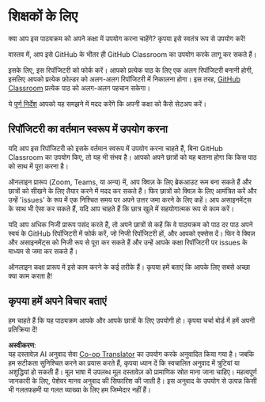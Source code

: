 <!--
CO_OP_TRANSLATOR_METADATA:
{
  "original_hash": "a094ef9927883de1cfcee51dbd143381",
  "translation_date": "2025-08-24T10:05:34+00:00",
  "source_file": "lessons/0-course-setup/for-teachers.md",
  "language_code": "hi"
}
-->
# शिक्षकों के लिए

क्या आप इस पाठ्यक्रम को अपने कक्षा में उपयोग करना चाहेंगे? कृपया इसे स्वतंत्र रूप से उपयोग करें!

वास्तव में, आप इसे GitHub के भीतर ही GitHub Classroom का उपयोग करके लागू कर सकते हैं।

इसके लिए, इस रिपॉजिटरी को फोर्क करें। आपको प्रत्येक पाठ के लिए एक अलग रिपॉजिटरी बनानी होगी, इसलिए आपको प्रत्येक फ़ोल्डर को अलग-अलग रिपॉजिटरी में निकालना होगा। इस तरह, [GitHub Classroom](https://classroom.github.com/classrooms) प्रत्येक पाठ को अलग-अलग पहचान सकेगा।

ये [पूर्ण निर्देश](https://github.blog/2020-03-18-set-up-your-digital-classroom-with-github-classroom/) आपको यह समझने में मदद करेंगे कि अपनी कक्षा को कैसे सेटअप करें।

## रिपॉजिटरी का वर्तमान स्वरूप में उपयोग करना

यदि आप इस रिपॉजिटरी को इसके वर्तमान स्वरूप में उपयोग करना चाहते हैं, बिना GitHub Classroom का उपयोग किए, तो यह भी संभव है। आपको अपने छात्रों को यह बताना होगा कि किस पाठ को साथ में पूरा करना है।

ऑनलाइन प्रारूप (Zoom, Teams, या अन्य) में, आप क्विज़ के लिए ब्रेकआउट रूम बना सकते हैं और छात्रों को सीखने के लिए तैयार करने में मदद कर सकते हैं। फिर छात्रों को क्विज़ के लिए आमंत्रित करें और उन्हें 'issues' के रूप में एक निश्चित समय पर अपने उत्तर जमा करने के लिए कहें। आप असाइनमेंट्स के साथ भी ऐसा कर सकते हैं, यदि आप चाहते हैं कि छात्र खुले में सहयोगात्मक रूप से काम करें।

यदि आप अधिक निजी प्रारूप पसंद करते हैं, तो अपने छात्रों से कहें कि वे पाठ्यक्रम को पाठ दर पाठ अपने स्वयं के GitHub रिपॉजिटरी में फोर्क करें, जो निजी रिपॉजिटरी हों, और आपको एक्सेस दें। फिर वे क्विज़ और असाइनमेंट्स को निजी रूप से पूरा कर सकते हैं और उन्हें आपके कक्षा रिपॉजिटरी पर issues के माध्यम से जमा कर सकते हैं।

ऑनलाइन कक्षा प्रारूप में इसे काम करने के कई तरीके हैं। कृपया हमें बताएं कि आपके लिए सबसे अच्छा क्या काम करता है!

## कृपया हमें अपने विचार बताएं

हम चाहते हैं कि यह पाठ्यक्रम आपके और आपके छात्रों के लिए उपयोगी हो। कृपया चर्चा बोर्ड में हमें अपनी प्रतिक्रिया दें!

**अस्वीकरण**:  
यह दस्तावेज़ AI अनुवाद सेवा [Co-op Translator](https://github.com/Azure/co-op-translator) का उपयोग करके अनुवादित किया गया है। जबकि हम सटीकता सुनिश्चित करने का प्रयास करते हैं, कृपया ध्यान दें कि स्वचालित अनुवाद में त्रुटियां या अशुद्धियां हो सकती हैं। मूल भाषा में उपलब्ध मूल दस्तावेज़ को प्रामाणिक स्रोत माना जाना चाहिए। महत्वपूर्ण जानकारी के लिए, पेशेवर मानव अनुवाद की सिफारिश की जाती है। इस अनुवाद के उपयोग से उत्पन्न किसी भी गलतफहमी या गलत व्याख्या के लिए हम जिम्मेदार नहीं हैं।